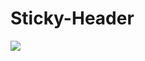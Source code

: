 # Sticky-Header

[![](https://jitpack.io/v/SeonSarkar/Sticky-Header.svg)](https://jitpack.io/#SeonSarkar/Sticky-Header)

